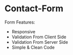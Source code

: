 # Contact-Form

Form Features:
- Responsive
- Validation From Client Side
- Validation From Server Side 
- Simple & Clean Code
